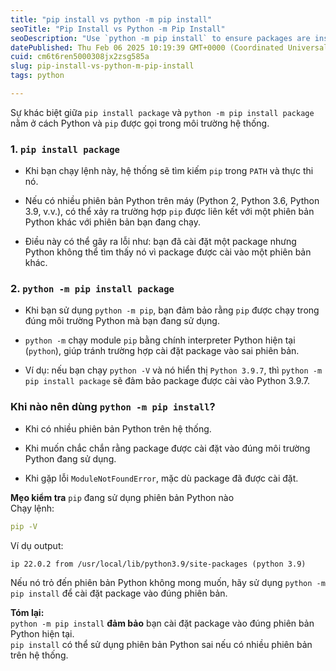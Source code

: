 ```yaml
---
title: "pip install vs python -m pip install"
seoTitle: "Pip Install vs Python -m Pip Install"
seoDescription: "Use `python -m pip install` to ensure packages are installed in the correct Python version, preventing errors with multiple Python installations"
datePublished: Thu Feb 06 2025 10:19:39 GMT+0000 (Coordinated Universal Time)
cuid: cm6t6ren5000308jx2zsg585a
slug: pip-install-vs-python-m-pip-install
tags: python

---
```


Sự khác biệt giữa `pip install package` và `python -m pip install package` nằm ở cách Python và `pip` được gọi trong môi trường hệ thống.

### **1.** `pip install package`

* Khi bạn chạy lệnh này, hệ thống sẽ tìm kiếm `pip` trong `PATH` và thực thi nó.
    
* Nếu có nhiều phiên bản Python trên máy (Python 2, Python 3.6, Python 3.9, v.v.), có thể xảy ra trường hợp `pip` được liên kết với một phiên bản Python khác với phiên bản bạn đang chạy.
    
* Điều này có thể gây ra lỗi như: bạn đã cài đặt một package nhưng Python không thể tìm thấy nó vì package được cài vào một phiên bản khác.
    

### **2.** `python -m pip install package`

* Khi bạn sử dụng `python -m pip`, bạn đảm bảo rằng `pip` được chạy trong đúng môi trường Python mà bạn đang sử dụng.
    
* `python -m` chạy module `pip` bằng chính interpreter Python hiện tại (`python`), giúp tránh trường hợp cài đặt package vào sai phiên bản.
    
* Ví dụ: nếu bạn chạy `python -V` và nó hiển thị `Python 3.9.7`, thì `python -m pip install package` sẽ đảm bảo package được cài vào Python 3.9.7.
    

### **Khi nào nên dùng** `python -m pip install`?

* Khi có nhiều phiên bản Python trên hệ thống.
    
* Khi muốn chắc chắn rằng package được cài đặt vào đúng môi trường Python đang sử dụng.
    
* Khi gặp lỗi `ModuleNotFoundError`, mặc dù package đã được cài đặt.
    

**Mẹo kiểm tra** `pip` đang sử dụng phiên bản Python nào  
Chạy lệnh:

```yaml
pip -V
```

Ví dụ output:

```basic
ip 22.0.2 from /usr/local/lib/python3.9/site-packages (python 3.9)
```

Nếu nó trỏ đến phiên bản Python không mong muốn, hãy sử dụng `python -m pip install` để cài đặt package vào đúng phiên bản.

**Tóm lại:**  
`python -m pip install` **đảm bảo** bạn cài đặt package vào đúng phiên bản Python hiện tại.  
`pip install` có thể sử dụng phiên bản Python sai nếu có nhiều phiên bản trên hệ thống.